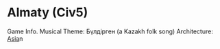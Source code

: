 # Almaty (Civ5)

Game Info.
Musical Theme: Бүлдірген (a Kazakh folk song)
Architecture: [Asia](Asia)n